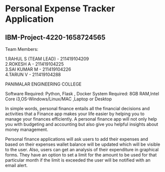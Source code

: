 # Personal Expense Tracker Application

## IBM-Project-4220-1658724565

Team Members:

1.RAHUL S (TEAM LEAD) - 211419104209 <br>
2.ROKESH A - 211419104225<br>
3.SAI KUMAR M - 211419104226<br>
4.TARUN V - 211419104288<br>

PANIMALAR ENGINEERING COLLEGE

Software Required:
Python, Flask , Docker
System Required:
8GB RAM,Intel Core i3,OS-Windows/Linux/MAC ,Laptop or Desktop

In simple words, personal finance entails all the financial decisions and activities that a Finance app makes your life easier by helping you to manage your finances efficiently. A personal finance app will not only help you with budgeting and accounting but also give you helpful insights about money management.


Personal finance applications will ask users to add their expenses and based on their expenses wallet balance will be updated which will be visible to the user.  Also, users can get an analysis of their expenditure in graphical forms. They have an option to set a limit for the amount to be used for that particular month if the limit is exceeded the user will be notified with an email alert.


